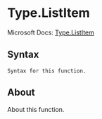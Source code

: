 ---
---

# Type.ListItem

Microsoft Docs: [Type.ListItem](https://docs.microsoft.com/en-us/powerquery-m/type-listitem)

## Syntax

```powerquery-m
Syntax for this function.
```

## About

About this function.

